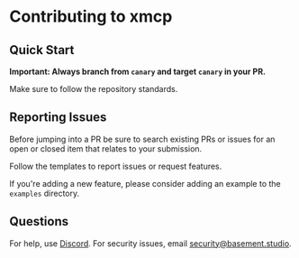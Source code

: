 # Contributing to xmcp

## Quick Start

**Important: Always branch from `canary` and target `canary` in your PR.**

Make sure to follow the repository standards.

## Reporting Issues

Before jumping into a PR be sure to search existing PRs or issues for an open or closed item that relates to your submission.

Follow the templates to report issues or request features.

If you're adding a new feature, please consider adding an example to the `examples` directory.

## Questions

For help, use [Discord](https://discord.gg/DzsXJcUmQN). For security issues, email [security@basement.studio](mailto:security@basement.studio).
